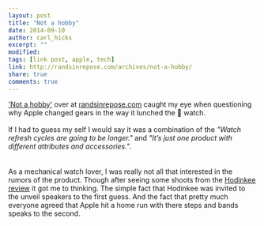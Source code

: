 ```yaml
---
layout: post
title: "Not a hobby"
date: 2014-09-10
author: carl_hicks 
excerpt: ""
modified:
tags: [link post, apple, tech]
link: http://randsinrepose.com/archives/not-a-hobby/
share: true
comments: true
---
```


['Not a hobby'](http://randsinrepose.com/archives/not-a-hobby/) over at [randsinrepose.com](randsinrepose.com) caught my eye when questioning why Apple changed gears in the way it lunched the  watch.  <br>   
If I had to guess my self I would say it was a combination of the _"Watch refresh cycles are going to be longer."_ and _"It’s just one product with different attributes and accessories."_.  
<br>   
As a mechanical watch lover, I was really not all that interested in the rumors of the product. Though after seeing some shoots from the [Hodinkee review](http://www.hodinkee.com/blog/hodinkee-apple-watch-review) it got me to thinking. The simple fact that Hodinkee was invited to the unveil speakers to the first guess. And the fact that pretty much everyone agreed that Apple hit a home run with there steps and bands speaks to the second. 

